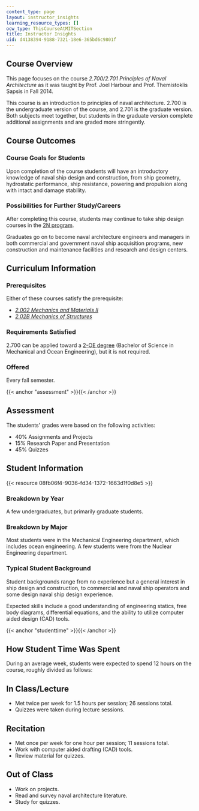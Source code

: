```yaml
---
content_type: page
layout: instructor_insights
learning_resource_types: []
ocw_type: ThisCourseAtMITSection
title: Instructor Insights
uid: d4138394-9188-7321-18e6-365bd6c9801f
---
```


Course Overview
---------------

This page focuses on the course _2.700/2.701 Principles of Naval Architecture_ as it was taught by Prof. Joel Harbour and Prof. Themistoklis Sapsis in Fall 2014.

This course is an introduction to principles of naval architecture. 2.700 is the undergraduate version of the course, and 2.701 is the graduate version. Both subjects meet together, but students in the graduate version complete additional assignments and are graded more stringently.

Course Outcomes
---------------

### Course Goals for Students

Upon completion of the course students will have an introductory knowledge of naval ship design and construction, from ship geometry, hydrostatic performance, ship resistance, powering and propulsion along with intact and damage stability.

### Possibilities for Further Study/Careers

After completing this course, students may continue to take ship design courses in the [2N program](https://2n.mit.edu/).

Graduates go on to become naval architecture engineers and managers in both commercial and government naval ship acquisition programs, new construction and maintenance facilities and research and design centers.

Curriculum Information
----------------------

### Prerequisites

Either of these courses satisfy the prerequisite:

*   [_2.002 Mechanics and Materials II_](/courses/2-002-mechanics-and-materials-ii-spring-2004)
*   [_2.02B Mechanics of Structures_](http://student.mit.edu/catalog/m2a.html#2.02B)

### Requirements Satisfied

2.700 can be applied toward a [2-OE degree](http://catalog.mit.edu/degree-charts/mechanical-ocean-engineering-course-2-oe/) (Bachelor of Science in Mechanical and Ocean Engineering), but it is not required.

### Offered

Every fall semester.

{{< anchor "assessment" >}}{{< /anchor >}}

Assessment
----------

The students' grades were based on the following activities:

- 40% Assignments and Projects
- 15% Research Paper and Presentation
- 45% Quizzes

Student Information
-------------------

{{< resource 08fb06f4-9036-fd34-1372-1663d1f0d8e5 >}}

### Breakdown by Year

A few undergraduates, but primarily graduate students.

### Breakdown by Major

Most students were in the Mechanical Engineering department, which includes ocean engineering. A few students were from the Nuclear Engineering department.

### Typical Student Background

Student backgrounds range from no experience but a general interest in ship design and construction, to commercial and naval ship operators and some design naval ship design experience.

Expected skills include a good understanding of engineering statics, free body diagrams, differential equations, and the ability to utilize computer aided design (CAD) tools.

{{< anchor "studenttime" >}}{{< /anchor >}}

How Student Time Was Spent
--------------------------

During an average week, students were expected to spend 12 hours on the course, roughly divided as follows:

In Class/Lecture
----------------

*   Met twice per week for 1.5 hours per session; 26 sessions total.
*   Quizzes were taken during lecture sessions.

Recitation
----------

*   Met once per week for one hour per session; 11 sessions total.
*   Work with computer aided drafting (CAD) tools.
*   Review material for quizzes.

Out of Class
------------

*   Work on projects.
*   Read and survey naval architecture literature.
*   Study for quizzes.